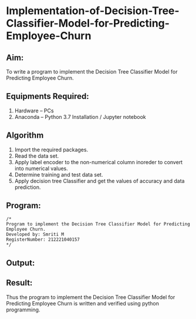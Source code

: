 # Implementation-of-Decision-Tree-Classifier-Model-for-Predicting-Employee-Churn

## Aim:
To write a program to implement the Decision Tree Classifier Model for Predicting Employee Churn.

## Equipments Required:
1. Hardware – PCs
2. Anaconda – Python 3.7 Installation / Jupyter notebook

## Algorithm
1. Import the required packages.
2. Read the data set.
3. Apply label encoder to the non-numerical column inoreder to convert into numerical values.
4. Determine training and test data set.
5. Apply decision tree Classifier and get the values of accuracy and data prediction.

## Program:
```
/*
Program to implement the Decision Tree Classifier Model for Predicting Employee Churn.
Developed by: Smriti M
RegisterNumber: 212221040157
*/
```

## Output:



## Result:
Thus the program to implement the  Decision Tree Classifier Model for Predicting Employee Churn is written and verified using python programming.
